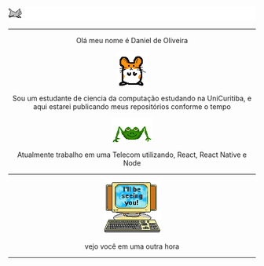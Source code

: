<div align=center>
   
<img src='./assets/runcat.gif'>

<hr>
   <p>Olá meu nome é Daniel de Oliveira</p> 
<img src='./assets/hamster.gif'>
<br>
   <p>Sou um estudante de ciencia da computação estudando na UniCuritiba, e aqui estarei publicando meus repositórios conforme o tempo</p> 
<img src='./assets/sapo.gif'>   
 
   <p>Atualmente trabalho em uma Telecom utilizando, React, React Native e Node</p> 

<hr>   
   
<img src='./assets/pc.gif'>   
   
vejo você em uma outra hora
</div>

<hr>
